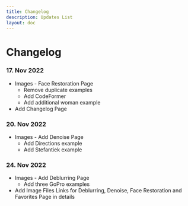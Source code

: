 ```yaml
---
title: Changelog
description: Updates List
layout: doc
---
```

# Changelog

### 17. Nov 2022
- Images - Face Restoration Page
  - Remove duplicate examples
  - Add CodeFormer
  - Add additional woman example  
- Add Changelog Page

### 20. Nov 2022
- Images - Add Denoise Page
  - Add Directions example
  - Add Stefantiek example

### 24. Nov 2022
- Images - Add Deblurring Page
  - Add three GoPro examples
- Add Image Files Links for Deblurring, Denoise, Face Restoration and Favorites Page in details